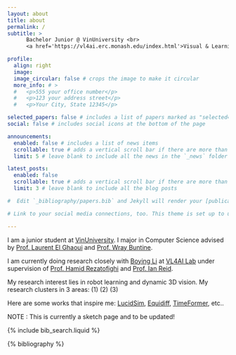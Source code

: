```yaml
---
layout: about
title: about
permalink: /
subtitle: >
      Bachelor Junior @ VinUniversity <br>
      <a href='https://vl4ai.erc.monash.edu/index.html'>Visual & Learning for Autonomous AI Lab</a>

profile:
  align: right
  image: 
  image_circular: false # crops the image to make it circular
  more_info: # >
  #   <p>555 your office number</p>
  #   <p>123 your address street</p>
  #   <p>Your City, State 12345</p>

selected_papers: false # includes a list of papers marked as "selected={true}"
social: false # includes social icons at the bottom of the page

announcements:
  enabled: false # includes a list of news items
  scrollable: true # adds a vertical scroll bar if there are more than 3 news items
  limit: 5 # leave blank to include all the news in the `_news` folder

latest_posts:
  enabled: false
  scrollable: true # adds a vertical scroll bar if there are more than 3 new posts items
  limit: 3 # leave blank to include all the blog posts

#  Edit `_bibliography/papers.bib` and Jekyll will render your [publications page](/al-folio/publications/) automatically.

# Link to your social media connections, too. This theme is set up to use [Font Awesome icons](https://fontawesome.com/) and [Academicons](https://jpswalsh.github.io/academicons/), like the ones below.

---
```


I am a junior student at [VinUniversity](https://vinuni.edu.vn/). I major in Computer Science advised by [Prof. Laurent El Ghaoui](https://people.eecs.berkeley.edu/~elghaoui/) and [Prof. Wray Buntine](https://bayesian-models.org/). 

I am currently doing research closely with [Boying Li](https://leeby68.github.io/) at [VL4AI Lab](https://vl4ai.erc.monash.edu/index.html) under supervision of [Prof. Hamid Rezatofighi](https://research.monash.edu/en/persons/hamid-rezatofighi) and [Prof. Ian Reid](https://mbzuai.ac.ae/study/faculty/ian-reid/).

My research interest lies in robot learning and dynamic 3D vision. My research clusters in 3 areas: (1) (2) (3)

Here are some works that inspire me: [LucidSim](https://lucidsim.github.io/), [Equidiff](https://equidiff.github.io/), [TimeFormer](https://patrickddj.github.io/TimeFormer/), etc..

NOTE : This is currently a sketch page and to be updated!

{% include bib_search.liquid %}

<div class="publications">

{% bibliography %}

</div>
